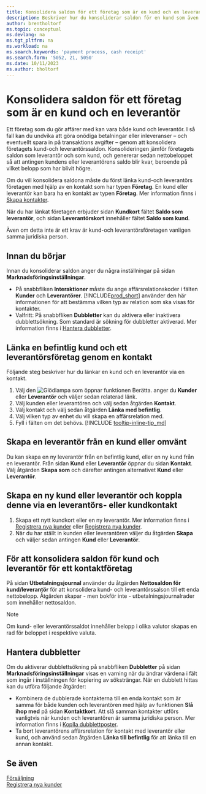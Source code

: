 ```yaml
---
title: Konsolidera saldon för ett företag som är en kund och en leverantör
description: Beskriver hur du konsoliderar saldon för en kund som även är leverantör.
author: brentholtorf
ms.topic: conceptual
ms.devlang: na
ms.tgt_pltfrm: na
ms.workload: na
ms.search.keywords: 'payment process, cash receipt'
ms.search.form: '5052, 21, 5050'
ms.date: 10/11/2023
ms.author: bholtorf
---
```

# <a name="consolidate-balances-for-a-company-that-is-a-customer-and-a-vendor"></a>Konsolidera saldon för ett företag som är en kund och en leverantör
Ett företag som du gör affärer med kan vara både kund och leverantör. I så fall kan du undvika att göra onödiga betalningar eller inleveranser – och eventuellt spara in på transaktions avgifter – genom att konsolidera företagets kund-och leverantörssaldon. Konsolideringen jämför företagets saldon som leverantör och som kund, och genererar sedan nettobeloppet så att antingen kundens eller leverantörens saldo blir kvar, beroende på vilket belopp som har blivit högre. 

Om du vill konsolidera saldona måste du först länka kund-och leverantörs företagen med hjälp av en kontakt som har typen **Företag**. En kund eller leverantör kan bara ha en kontakt av typen **Företag**. Mer information finns i [Skapa kontakter](marketing-create-contact-companies.md).

När du har länkat företagen erbjuder sidan **Kundkort** fältet **Saldo som leverantör**, och sidan **Leverantörskort** innehåller fältet **Saldo som kund**.

Även om detta inte är ett krav är kund-och leverantörsföretagen vanligen samma juridiska person. 

## <a name="before-you-start"></a>Innan du börjar
Innan du konsoliderar saldon anger du några inställningar på sidan **Marknadsföringsinställningar**. 

* På snabbfliken **Interaktioner** måste du ange affärsrelationskoder i fälten **Kunder** och **Leverantörer**. [!INCLUDE[prod_short](includes/prod_short.md)] använder den här informationen för att bestämma vilken typ av relation som ska visas för kontakter. 
* Valfritt: På snabbfliken **Dubbletter** kan du aktivera eller inaktivera dubblettsökning. Som standard är sökning för dubbletter aktiverad. Mer information finns i [Hantera dubbletter](#handling-duplicates). 

## <a name="link-an-existing-customer-and-vendor-company-through-a-contact"></a>Länka en befintlig kund och ett leverantörsföretag genom en kontakt
Följande steg beskriver hur du länkar en kund och en leverantör via en kontakt.

1. Välj den ![Glödlampa som öppnar funktionen Berätta.](media/ui-search/search_small.png "Berätta vad du vill göra") anger du **Kunder** eller **Leverantör** och väljer sedan relaterad länk.
2. Välj kunden eller leverantören och välj sedan åtgärden **Kontakt**.   
3. Välj kontakt och välj sedan åtgärden **Länka med befintlig**.
4. Välj vilken typ av enhet du vill skapa en affärsrelation med.
5. Fyll i fälten om det behövs. [!INCLUDE [tooltip-inline-tip_md](includes/tooltip-inline-tip_md.md)]

## <a name="create-a-vendor-from-a-customer-or-vice-versa"></a>Skapa en leverantör från en kund eller omvänt
Du kan skapa en ny leverantör från en befintlig kund, eller en ny kund från en leverantör. Från sidan **Kund** eller **Leverantör** öppnar du sidan **Kontakt**. Välj åtgärden **Skapa som** och därefter antingen alternativet **Kund** eller **Leverantör**. 

## <a name="create-a-new-customer-or-vendor-and-link-them-through-a-vendor-or-customer-contact"></a>Skapa en ny kund eller leverantör och koppla denne via en leverantörs- eller kundkontakt
1. Skapa ett nytt kundkort eller en ny leverantör. Mer information finns i [Registrera nya kunder](sales-how-register-new-customers.md) eller [Registrera nya kunder](sales-how-register-new-customers.md).
2. När du har ställt in kunden eller leverantören väljer du åtgärden **Skapa** och väljer sedan antingen **Kund** eller **Leverantör**. 

## <a name="to-consolidate-the-customer-and-vendor-balances-for-a-contact-company"></a>För att konsolidera saldon för kund och leverantör för ett kontaktföretag
På sidan **Utbetalningsjournal** använder du åtgärden **Nettosaldon för kund/leverantör** för att konsolidera kund- och leverantörssalson till ett enda nettobelopp. Åtgärden skapar - men bokför inte - utbetalningsjournalrader som innehåller nettosaldon.

> [!NOTE]
> Om kund- eller leverantörssaldot innehåller belopp i olika valutor skapas en rad för beloppet i respektive valuta.

## <a name="handling-duplicates"></a>Hantera dubbletter
Om du aktiverar dubblettsökning på snabbfliken **Dubbletter** på sidan **Marknadsföringsinställningar** visas en varning när du ändrar värdena i fält som ingår i inställningen för kopiering av söksträngar. När en dubblett hittas kan du utföra följande åtgärder:

* Kombinera de dubblerade kontakterna till en enda kontakt som är samma för både kunden och leverantören med hjälp av funktionen **Slå ihop med** på sidan **Kontaktkort**. Att slå samman kontakter utförs vanligtvis när kunden och leverantören är samma juridiska person. Mer information finns i [Koplla dubblettposter](sales-how-merge-duplicate-records.md). 
* Ta bort leverantörens affärsrelation för kontakt med leverantör eller kund, och använd sedan åtgärden **Länka till befintlig** för att länka till en annan kontakt.    

## <a name="see-also"></a>Se även
[Försäljning](sales-manage-sales.md)  
[Registrera nya kunder](sales-how-register-new-customers.md)  
